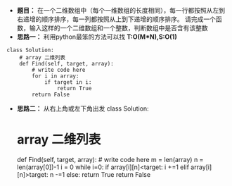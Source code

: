 * **题目：**
在一个二维数组中（每个一维数组的长度相同），每一行都按照从左到右递增的顺序排序，每一列都按照从上到下递增的顺序排序。
请完成一个函数，输入这样的一个二维数组和一个整数，判断数组中是否含有该整数
* **思路一：** 利用python最笨的方法可以找 **T:O(M*N),S:O(1)**
```
class Solution:
    # array 二维列表
    def Find(self, target, array):
        # write code here
        for i in array:
            if target in i:
                return True
        return False
```
* **思路二：** 从右上角或左下角出发
class Solution:
    # array 二维列表
    def Find(self, target, array):
        # write code here
        m = len(array)
        n = len(array[0])-1
        i = 0
        while i<m and n>=0:
            if array[i][n]<target:
                i +=1
            elif array[i][n]>target:
                n -=1
            else:
                return True
        return False
